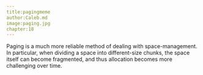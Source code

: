 ```yaml
---
title:pagingmeme
author:Caleb.md
image:paging.jpg
chapter:18
---
```

Paging is a much more reliable method of dealing with space-management. In particular, when dividing a space into different-size chunks, the
space itself can become fragmented, and thus allocation becomes more
challenging over time.